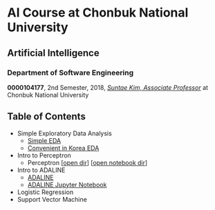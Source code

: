 # AI Course at Chonbuk National University

## Artificial Intelligence

### Department of Software Engineering

**0000104177**, 2nd Semester, 2018, *[Suntae Kim, Associate Professor](https://sites.google.com/site/jipsin08/)* at Chonbuk National University

## Table of Contents

* Simple Exploratory Data Analysis
    * [Simple EDA](https://github.com/jeongwhanchoi/jbnu-ai-course/blob/master/simple-eda/simple-eda.ipynb)
    * [Convenient in Korea EDA](https://github.com/jeongwhanchoi/jbnu-ai-course/blob/master/simple-eda/convenient-eda.ipynb)
* Intro to Perceptron
    * Perceptron [[open dir](https://github.com/jeongwhanchoi/jbnu-ai-course/tree/master/perceptron)] 
    [[open notebook dir](https://github.com/jeongwhanchoi/jbnu-ai-course/tree/master/perceptron-notebook)]
* Intro to ADALINE
    * [ADALINE](https://github.com/jeongwhanchoi/jbnu-ai-course/tree/master/adaline)
    * [ADALINE Jupyter Notebook](https://github.com/jeongwhanchoi/jbnu-ai-course/tree/master/adaline-notebook)
* Logistic Regression
* Support Vector Machine
